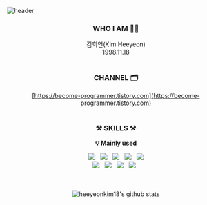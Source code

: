![header](https://capsule-render.vercel.app/api?type=waving&color=F8E2CF&height=300&section=header&text=welcome&fontSize=110&fontColor=E5D1BD&animation=blinking&fontAlignY=40&desc=Heeyeon's%20github%20profile&descSize=20&descAlign=70)

<div align=center> 

### WHO I AM 👩‍💻
김희연(Kim Heeyeon)
<br/> 1998.11.18
<br/><br/>

<!-- 
### EDUCATION 🏫
(2022.03 ~ 09) 
<br/> 이젠 컴퓨터 아카데미 개발원
<br/> **JAVA 개발자 양성 과정 수료**
<br/><br/>
-->

### CHANNEL 🗂️
[https://become-programmer.tistory.com](https://become-programmer.tistory.com)
<br/><br/>

### ⚒️ SKILLS ⚒️
**💡 Mainly used**

<img src="https://img.shields.io/badge/JAVA-brightgreen?style=for-the-badge&logo=JAVA"> &nbsp; <img src="https://img.shields.io/badge/Spring-green?style=for-the-badge&logo=SPRING"> &nbsp; <img src="https://img.shields.io/badge/spring boot-yellogreen?style=for-the-badge&logo=SPRINGBOOT"> &nbsp;
<img src="https://img.shields.io/badge/Mybatis-yellow?style=for-the-badge&logo=MYBATIS"> &nbsp; <img src="https://img.shields.io/badge/jpa-orange?style=for-the-badge&logo=JPA">
<br/> <img src="https://img.shields.io/badge/Oracle-red?style=for-the-badge&logo=ORACLE"> &nbsp; <img src="https://img.shields.io/badge/mysql-lightblue?style=for-the-badge&logo=MYSQL"> &nbsp; <img src="https://img.shields.io/badge/h2-lightgray?style=for-the-badge&logo=H2"> 
&nbsp; <img src="https://img.shields.io/badge/git-9cf?style=for-the-badge&logo=GIT"> &nbsp; 
<!--   <img src="https://img.shields.io/badge/bootstrap-blueviolet?style=for-the-badge&logo=JAVA"> &nbsp; -->

<!-- <br/>

**💡 Used once in a while**

<img src="https://img.shields.io/badge/HTML-red?style=for-the-badge&logo=JAVA"> &nbsp;<img src="https://img.shields.io/badge/CSS-violet?style=for-the-badge&logo=JAVA"> &nbsp;<img src="https://img.shields.io/badge/javascript-yellow?style=for-the-badge&logo=JAVA"> &nbsp;<img src="https://img.shields.io/badge/Jquery-lightgray?style=for-the-badge&logo=JAVA"> &nbsp;<img src="https://img.shields.io/badge/python-blue?style=for-the-badge&logo=JAVA"> 
 -->
<br/><br/>
![heeyeonkim18's github stats](https://github-readme-stats.vercel.app/api?username=heeyeonkim18&show_icons=true&count_private=true)

</div>
